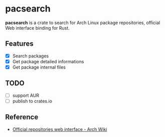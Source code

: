 # pacsearch

**pacsearch** is a crate to search for Arch Linux package repositories, official Web interface binding for Rust.

## Features

- [x] Search packages
- [x] Get package detailed informations
- [x] Get package internal files

## TODO

- [ ] support AUR
- [ ] publish to crates.io

## Reference

- [Official repositories web interface - Arch Wiki](https://wiki.archlinux.org/title/Official_repositories_web_interface)
